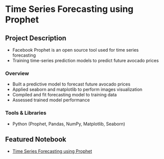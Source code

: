 # Time Series Forecasting using Prophet 

## Project Description
* Facebook Prophet is an open source tool used for time series forecasting
* Training time-series prediction models to predict future avocado prices

### Overview
* Built a predictive model to forecast future avocado prices
* Applied seaborn and matplotlib to perform images visualization
* Compiled and fit forecasting model to training data
* Assessed trained model performance

### Tools & Libraries
* Python (Prophet, Pandas, NumPy, Matplotlib, Seaborn)

## Featured Notebook
* [Time Series Forecasting using Prophet](https://dpghazi-berkeley-ds.s3.amazonaws.com/prophet-time-series-forecasting.pdf)
